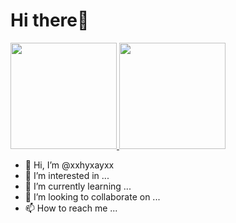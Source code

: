 <h1>Hi there👋</h1>

<a href="https://github.com/tocoteron">
  <img height="170px" src="https://github-readme-stats.vercel.app/api?username=xxhyxayxx&count_private=true&show_icons=true&theme=monokai" />
</a>
<a href="https://github.com/tocoteron">
  <img height="170px" src="https://github-readme-stats.vercel.app/api/top-langs/?username=xxhyxayxx&count_private=true&layout=compact&theme=monokai" />
</a>

- 👋 Hi, I’m @xxhyxayxx
- 👀 I’m interested in ...
- 🌱 I’m currently learning ...
- 💞️ I’m looking to collaborate on ...
- 📫 How to reach me ...

<!---
xxhyxayxx/xxhyxayxx is a ✨ special ✨ repository because its `README.md` (this file) appears on your GitHub profile.
You can click the Preview link to take a look at your changes.
--->
